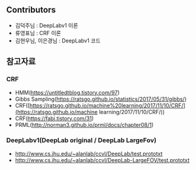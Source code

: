 ## Contributors 

- 김덕주님 : DeepLabv1 이론 
- 류영표님 : CRF 이론 
- 김현우님, 이은경님 : DeepLabv1 코드 



## 참고자료

### CRF 

- HMM(https://untitledtblog.tistory.com/97)
- Gibbs Sampling(https://ratsgo.github.io/statistics/2017/05/31/gibbs/)
- CRF([https://ratsgo.github.io/machine%20learning/2017/11/10/CRF/](https://ratsgo.github.io/machine learning/2017/11/10/CRF/))
- CRF(https://fabj.tistory.com/31)
- PRML(http://norman3.github.io/prml/docs/chapter08/1) 

### DeepLabv1(DeepLab original / DeepLab LargeFov)

- http://www.cs.jhu.edu/~alanlab/ccvl/DeepLab/test.prototxt
- http://www.cs.jhu.edu/~alanlab/ccvl/DeepLab-LargeFOV/test.prototxt

